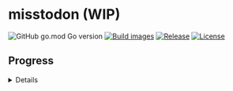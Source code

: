 # misstodon (WIP)

![GitHub go.mod Go version](https://img.shields.io/github/go-mod/go-version/gizmo-ds/misstodon?style=flat-square)
[![Build images](https://img.shields.io/github/actions/workflow/status/gizmo-ds/misstodon/images.yaml?branch=main&label=docker%20image&style=flat-square)](https://github.com/gizmo-ds/misstodon/actions/workflows/images.yaml)
[![Release](https://img.shields.io/github/v/release/gizmo-ds/misstodon.svg?include_prereleases&style=flat-square)](https://github.com/gizmo-ds/misstodon/releases/latest)
[![License](https://img.shields.io/github/license/gizmo-ds/misstodon?style=flat-square)](./LICENSE)

## Progress

<details>

- [ ] .well-known
  - [x] /.well-known/webfinger
  - [x] /.well-known/nodeinfo
- [ ] Nodeinfo
  - [x] /nodeinfo/2.0
- [ ] Auth
  - [x] /oauth/authorize
  - [x] /oauth/token
  - [x] /api/v1/apps
  - [ ] /api/v1/apps/verify_credentials
- [ ] Instance
  - [x] /api/v1/instance
- [ ] Accounts
  - [x] /api/v1/accounts/lookup
  - [x] /api/v1/accounts/verify_credentials
  - [ ] /api/v1/accounts/update_credentials
  - [ ] /api/v1/accounts/relationships
  - [ ] /api/v1/accounts/:user_id/statuses
  - [ ] /api/v1/accounts/:user_id/following
  - [ ] /api/v1/accounts/:user_id/followers
- [ ] Statuses
  - [x] /api/v1/statuses/:status_id
  - [ ] /api/v1/statuses/:status_id/context
  - [ ] /api/v1/statuses/:status_id/favourite
  - [ ] /api/v1/statuses/:status_id/bookmark
- [ ] Timelines
  - [ ] /api/v1/timelines/home
  - [x] /api/v1/timelines/public
  - [ ] /api/v1/timelines/tag/:tag
- [ ] Favourites
  - [ ] /api/v1/favourites
- [ ] Bookmarks
  - [ ] /api/v1/bookmarks
- [ ] Push
  - [ ] /api/v1/notifications
- [ ] Streaming
  - [ ] /api/v1/streaming
- [ ] Search
  - [ ] /api/v2/search
- [ ] Conversations
  - [ ] /api/v1/conversations
- [ ] Trends
  - [ ] /api/v1/trends/statuses
  - [x] /api/v1/trends/tags

</details>
